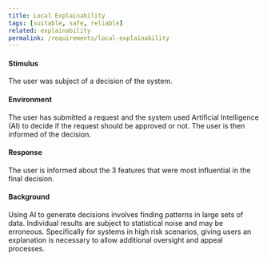 ```yaml
---
title: Local Explainability
tags: [suitable, safe, reliable]
related: explainability  
permalink: /requirements/local-explainability
---
```


<div class="quality-requirement" markdown="1">

#### Stimulus

The user was subject of a decision of the system.

#### Environment

The user has submitted a request and the system used Artificial Intelligence (AI) to decide if the request should be approved or not. The user is then informed of the decision.

#### Response

The user is informed about the 3 features that were most influential in the final decision.

#### Background

Using AI to generate decisions involves finding patterns in large sets of data. Individual results are subject to statistical noise and may be erroneous. Specifically for systems in high risk scenarios, giving users an explanation is necessary to allow additional oversight and appeal processes.  

</div><br>
